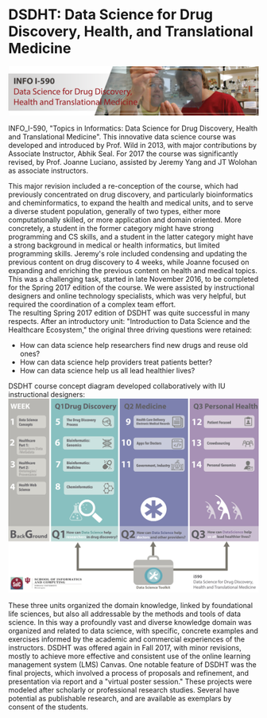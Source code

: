 # DSDHT: Data Science for Drug Discovery, Health, and Translational Medicine

![I590 Banner](/images/I590banner.png)

INFO_I-590, "Topics in Informatics: Data Science for Drug Discovery,
Health and Translational Medicine". This innovative data science course
was developed and introduced by Prof. Wild in 2013, with major contributions by
Associate Instructor, Abhik Seal.  For 2017 the course was significantly revised, by Prof. Joanne Luciano, assisted by Jeremy Yang and JT Wolohan as associate instructors.

This major revision included a re-conception of the course, which had previously concentrated on drug discovery, and particularly bioinformatics and cheminformatics, to expand the health and medical units, and to serve a diverse student population, generally of two types, either more computationally skilled, or more application and domain oriented.  More concretely, a student in the former category might have strong programming and CS skills, and a student in the latter category might have a strong background in medical or health informatics, but limited programming skills.  Jeremy's role included condensing and updating the previous content on drug discovery to 4 weeks, while Joanne focused on expanding and enriching the previous content on health and medical topics.  This was a challenging task, started in late November 2016, to be completed for the Spring 2017 edition of the course.  We were assisted by instructional designers and online technology specialists, which was very helpful, but required the coordination of a complex team effort.  
The resulting Spring 2017 edition of DSDHT was quite successful in many respects.  After an introductory unit: "Introduction to Data Science and the Healthcare Ecosystem," the original three driving questions were retained:

 - How can data science help researchers find new drugs and reuse old ones?
 - How can data science help providers treat patients better?
 - How can data science help us all lead healthier lives?


DSDHT course concept diagram developed collaboratively with IU instructional designers:
![DSDHT Concept Diagram](/images/I590_DSDHT_2017.png)

These three units organized the domain knowledge, linked by foundational life sciences, but also all addressable by the methods and tools of data science.  In this way a profoundly vast and diverse knowledge domain was organized and related to data science, with specific, concrete examples and exercises informed by the academic and commercial experiences of the instructors.  DSDHT was offered again in Fall 2017, with minor revisions, mostly to achieve more effective and consistent use of the online learning management system (LMS) Canvas.  One notable feature of DSDHT was the final projects, which involved a process of proposals and refinement, and presentation via report and a "virtual poster session."  These projects were modeled after scholarly or professional research studies.  Several have potential as publishable research, and are available as exemplars by consent of the students.
